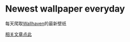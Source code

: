 # Newest wallpaper everyday
每天爬取[Wallhaven](https://alpha.wallhaven.cc "Wallhaven")的最新壁纸  

[相关文章点此](http://pilipala6868.top/MyBlog/programmer/article/12.php "爬虫下载最新壁纸")  
